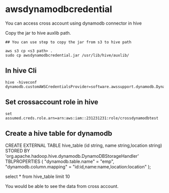 # awsdynamodbcredential
You can access cross account using dynamodb connector in hive


Copy the jar to hive auxlib path.

```
## You can use step to copy the jar from s3 to hive path

aws s3 cp <s3 path> .
sudo cp awsdynamodbcredential.jar /usr/lib/hive/auxlib/

```

## In hive Cli 

```
hive -hiveconf dynamodb.customAWSCredentialsProvider=software.awssupport.dynamodb.DynamoDbAwsCredentialsProvider

```

## Set crossaccount role in hive

```
set assumed.creds.role.arn=arn:aws:iam::231231231:role/crossdynamodbtest

```

## Create a hive table for dynamodb 

CREATE EXTERNAL TABLE hive_table 
    (id string, name string,location string)
STORED BY 'org.apache.hadoop.hive.dynamodb.DynamoDBStorageHandler' 
TBLPROPERTIES (
    "dynamodb.table.name" = "emp", 
    "dynamodb.column.mapping" = "id:id,name:name,location:location"
);

select * from hive_table limit 10

You would be able to see the data from cross account.
